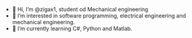 - 👋 Hi, I’m @zigax1, student od Mechanical engineering
- 👀 I’m interested in software programming, electrical engineering and mechanical engineering.
- 🌱 I’m currently learning C#, Python and Matlab.

